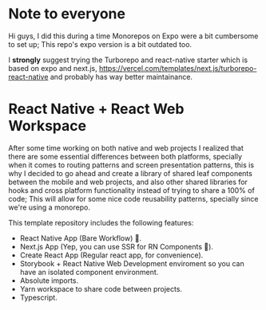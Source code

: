 # Note to everyone

Hi guys, I did this during a time Monorepos on Expo were a bit cumbersome to set up;
This repo's expo version is a bit outdated too.

I **strongly** suggest trying the Turborepo and react-native starter which is based on
expo and next.js, https://vercel.com/templates/next.js/turborepo-react-native and probably
has way better maintainance.

# React Native + React Web Workspace

After some time working on both native and web projects I realized that there are some essential differences
between both platforms, specially when it comes to routing patterns and screen presentation patterns, this is
why I decided to go ahead and create a library of shared leaf components between the mobile and web projects,
and also other shared libraries for hooks and cross platform functionality instead of trying to share a 100%
of code; This will allow for some nice code reusability patterns, specially since we're using a monorepo.

This template repository includes the following features:

- React Native App (Bare Workflow) 📱.
- Next.js App (Yep, you can use SSR for RN Components 🤯).
- Create React App (Regular react app, for convenience).
- Storybook + React Native Web Development enviroment so you can have an isolated component environment.
- Absolute imports.
- Yarn workspace to share code between projects.
- Typescript.

